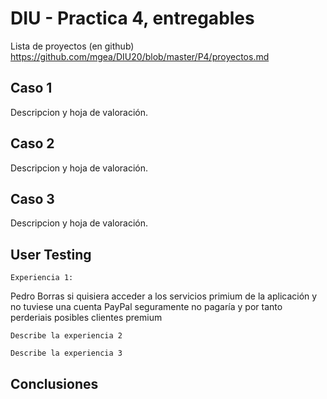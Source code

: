 # DIU - Practica 4, entregables

Lista de proyectos (en github) https://github.com/mgea/DIU20/blob/master/P4/proyectos.md


## Caso 1

Descripcion y hoja de valoración.    


## Caso 2

Descripcion y hoja de valoración.  


## Caso 3

Descripcion y hoja de valoración.   

## User Testing

	Experiencia 1:    
Pedro Borras si quisiera acceder a los servicios primium de la aplicación y no tuviese una cuenta PayPal seguramente no pagaría y por tanto perderiais posibles clientes premium

	Describe la experiencia 2

	Describe la experiencia 3


## Conclusiones
